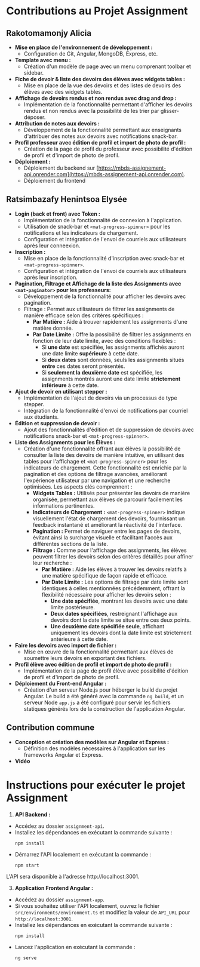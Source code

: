 # Contributions au Projet Assignment

## Rakotomamonjy Alicia

- **Mise en place de l'environnement de développement :**
  - Configuration de Git, Angular, MongoDB, Express, etc.
- **Template avec menu :**
  - Création d'un modèle de page avec un menu comprenant toolbar et sidebar.
- **Fiche de devoir & liste des devoirs des élèves avec widgets tables :**
  - Mise en place de la vue des devoirs et des listes de devoirs des élèves avec des widgets tables.
- **Affichage de devoirs rendus et non rendus avec drag and drop :**
  - Implémentation de la fonctionnalité permettant d'afficher les devoirs rendus et non rendus avec la possibilité de les trier par glisser-déposer.
- **Attribution de notes aux devoirs :**
  - Développement de la fonctionnalité permettant aux enseignants d'attribuer des notes aux devoirs avec notifications snack-bar.
- **Profil professeur avec édition de profil et import de photo de profil :**
  - Création de la page de profil du professeur avec possibilité d'édition de profil et d'import de photo de profil.
- **Déploiement :**
  - Déploiement du backend sur [https://mbds-assignement-api.onrender.com](https://mbds-assignement-api.onrender.com).
  - Déploiement du frontend 

## Ratsimbazafy Henintsoa Elysée

- **Login (back et front) avec Token :**
  - Implémentation de la fonctionnalité de connexion à l'application.
  - Utilisation de snack-bar et `<mat-progress-spinner>` pour les notifications et les indicateurs de chargement.
  - Configuration et intégration de l'envoi de courriels aux utilisateurs après leur conneexion.
- **Inscription :**
  - Mise en place de la fonctionnalité d'inscription avec snack-bar et `<mat-progress-spinner>`.
  - Configuration et intégration de l'envoi de courriels aux utilisateurs après leur inscription.
- **Pagination, Filtrage et Affichage de la liste des Assignments avec `<mat-paginator>` pour les professeurs:**
  - Développement de la fonctionnalité pour afficher les devoirs avec pagination.
  - Filtrage : Permet aux utilisateurs de filtrer les assignments de manière efficace selon des critères spécifiques :
      - **Par Matière :** Aide à trouver rapidement les assignments d'une matière donnée.
      - **Par Date Limite :** Offre la possibilité de filtrer les assignments en fonction de leur date limite, avec des conditions flexibles :
        - Si **une date** est spécifiée, les assignments affichés auront une date limite **supérieure** à cette date.
        - Si **deux dates** sont données, seuls les assignments situés **entre** ces dates seront présentés.
        - Si **seulement la deuxième date** est spécifiée, les assignments montrés auront une date limite **strictement inférieure** à cette date.
- **Ajout de devoir en utilisant stepper :**
  - Implémentation de l'ajout de devoirs via un processus de type stepper.
  - Intégration de la fonctionnalité d'envoi de notifications par courriel aux étudiants.
- **Édition et suppression de devoir :**
  - Ajout des fonctionnalités d'édition et de suppression de devoirs avec notifications snack-bar et `<mat-progress-spinner>`.
- **Liste des Assignments pour les Élèves :**
  - Création d'une fonctionnalité offrant aux élèves la possibilité de consulter la liste des devoirs de manière intuitive, en utilisant des tables pour l'affichage et `<mat-progress-spinner>` pour les indicateurs de chargement. Cette fonctionnalité est enrichie par la pagination et des options de filtrage avancées, améliorant l'expérience utilisateur par une navigation et une recherche optimisées. Les aspects clés comprennent :
    - **Widgets Tables :** Utilisés pour présenter les devoirs de manière organisée, permettant aux élèves de parcourir facilement les informations pertinentes.
    - **Indicateurs de Chargement :** `<mat-progress-spinner>` indique visuellement l'état de chargement des devoirs, fournissant un feedback instantané et améliorant la réactivité de l'interface.
    - **Pagination :** Permet de naviguer entre les pages de devoirs, évitant ainsi la surcharge visuelle et facilitant l'accès aux différentes sections de la liste.
    - **Filtrage :** Comme pour l'affichage des assignments, les élèves peuvent filtrer les devoirs selon des critères détaillés pour affiner leur recherche :
      - **Par Matière :** Aide les élèves à trouver les devoirs relatifs à une matière spécifique de façon rapide et efficace.
      - **Par Date Limite :** Les options de filtrage par date limite sont identiques à celles mentionnées précédemment, offrant la flexibilité nécessaire pour afficher les devoirs selon :
        - **Une date spécifiée**, montrant les devoirs avec une date limite postérieure.
        - **Deux dates spécifiées**, restreignant l'affichage aux devoirs dont la date limite se situe entre ces deux points.
        - **Une deuxième date spécifiée seule**, affichant uniquement les devoirs dont la date limite est strictement antérieure à cette date.
- **Faire les devoirs avec import de fichier :**
  - Mise en œuvre de la fonctionnalité permettant aux élèves de soumettre leurs devoirs en exportant des fichiers.
- **Profil élève avec édition de profil et import de photo de profil :**
  - Implémentation de la page de profil élève avec possibilité d'édition de profil et d'import de photo de profil.
- **Déploiement du Front-end Angular :**
  - Création d'un serveur Node.js pour héberger le build du projet Angular. Le build a été généré avec la commande `ng build`, et un serveur Node  `app.js` a été configuré pour servir les fichiers statiques générés lors de la construction de l'application Angular.
## Contribution commune
- **Conception et création des modèles sur Angular et Express :**
  - Définition des modèles nécessaires à l'application sur les frameworks Angular et Express.
- **Vidéo**

# Instructions pour exécuter le projet Assignment
1. **API Backend :**
- Accédez au dossier `assignment-api`.
- Installez les dépendances en exécutant la commande suivante :
  ```
  npm install
  ```
- Démarrez l'API localement en exécutant la commande :
  ```
  npm start
  ```
L'API sera disponible à l'adresse http://localhost:3001.

3. **Application Frontend Angular :**
- Accédez au dossier `assignment-app`.
- Si vous souhaitez utiliser l'API localement, ouvrez le fichier `src/environments/environment.ts` et modifiez la valeur de `API_URL` pour `http://localhost:3001`.
- Installez les dépendances en exécutant la commande suivante :
  ```
  npm install
  ```
- Lancez l'application en exécutant la commande :
  ```
  ng serve 
  ```
